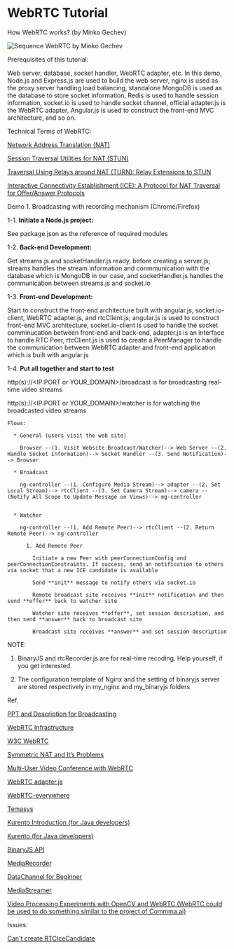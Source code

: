 # WebRTC Tutorial

How WebRTC works? (by Minko Gechev)

![Sequence WebRTC by Minko Gechev](http://blog.mgechev.com/images/yeoman-angular-webrtc/sequence-webrtc.png)

Prerequisites of this tutorial:
  
  Web server, database, socket handler, WebRTC adapter, etc. In this demo, Node.js and Express.js are used to build the web server, nginx is used as the proxy server handling load balancing, standalone MongoDB is used as the database to store socket information, Redis is used to handle session information, socket.io is used to handle socket channel, official adapter.js is the WebRTC adapter, Angular.js is used to construct the front-end MVC architecture, and so on.

Technical Terms of WebRTC:

  [Network Address Translation (NAT)](https://en.wikipedia.org/wiki/Network_address_translation)

  [Session Traversal Utilities for NAT (STUN)](https://tools.ietf.org/html/rfc5389)

  [Traversal Using Relays around NAT (TURN): Relay Extensions to STUN](https://tools.ietf.org/html/rfc5766)

  [Interactive Connectivity Establishment (ICE): A Protocol for NAT Traversal for Offer/Answer Protocols](https://tools.ietf.org/html/rfc5245)


Demo 1. Broadcasting with recording mechanism (Chrome/Firefox)

  1-1. **Initiate a Node.js project:**

  See package.json as the reference of required modules

  1-2. **Back-end Development:** 

  Get streams.js and socketHandler.js ready, before creating a server.js; streams handles the stream information and conmmunication with the database which is MongoDB in our case, and socketHandler.js handles the communication  between streams.js and socket.io

  1-3. **Front-end Development:**

  Start to construct the front-end architecture built with angular.js, socket.io-client, WebRTC adapter.js, and rtcClient.js; angular.js is used to construct front-end MVC architecture, socket.io-client is used to handle the socket comminucation between front-end and back-end, adapter.js is an interface to handle RTC Peer, rtcClient.js is used to create a PeerManager to handle the communication between WebRTC adapter and front-end application which is built with angular.js

  1-4. **Put all together and start to test**

  http(s)://\<IP:PORT or YOUR_DOMAIN\>/broadcast is for broadcasting real-time video streams

  http(s)://\<IP:PORT or YOUR_DOMAIN\>/watcher is for watching the broadcasted video streams

    Flows:
    
      * General (users visit the web site)

        Browser --(1. Visit Website Broadcast/Watcher)--> Web Server --(2. Handle Socket Information)--> Socket Handler --(3. Send Notification)--> Browser

      * Broadcast

        ng-controller --(1. Configure Media Stream)--> adapter --(2. Set Local Stream)--> rtcClient --(3. Set Camera Stream)--> camera --(Notify All Scope to Update Message on Views)--> mg-controller


      * Watcher

        ng-controller --(1. Add Remote Peer)--> rtcClient --(2. Return Remote Peer)--> ng-controller

          1. Add Remote Peer

            Initiate a new Peer with peerConnectionConfig and peerConnectionConstraints. If success, send an notification to others via socket that a new ICE candidate is available

            Send **init** message to notify others via socket.io

            Remote broadcast site receives **init** notification and then send **offer** back to watcher site

            Watcher site receives **offer**, set session description, and then send **answer** back to broadcast site

            Broadcast site receives **answer** and set session description


NOTE:

  1. BinaryJS and rtcRecorder.js are for real-time recoding. Help yourself, if you get interested.

  2. The configuration template of Nginx and the setting of binaryjs server are stored respectively in my_nginx and my_binaryjs folders

Ref.

[PPT and Description for Broadcasting](https://drive.google.com/open?id=0BzeAAvM5Ha9sclY5SzJjTGMwQkk)

[WebRTC Infrastructure](http://www.html5rocks.com/en/tutorials/webrtc/infrastructure/)

[W3C WebRTC](https://w3c.github.io/webrtc-pc/)

[Symmetric NAT and It’s Problems](http://www.think-like-a-computer.com/2011/09/19/symmetric-nat/)

[Multi-User Video Conference with WebRTC](http://blog.mgechev.com/2014/12/26/multi-user-video-conference-webrtc-angularjs-yeoman/)

[WebRTC adapter.js](https://github.com/sarandogou/webrtc/blob/master/samples/web/js/adapter.js)

[WebRTC-everywhere](https://github.com/sarandogou/webrtc-everywhere)

[Temasys](https://temasys.atlassian.net/wiki/display/TWPP/How+to+integrate+the+Temasys+WebRTC+Plugin+into+your+website)

[Kurento Introduction (for Java developers)](https://webrtchacks.com/kurento/)

[Kurento (for Java developers)](https://www.kurento.org/)

[BinaryJS API](https://github.com/binaryjs/binaryjs/blob/master/doc/api.md)

[MediaRecorder](https://developer.mozilla.org/en-US/docs/Web/API/MediaRecorder)

[DataChannel for Beginner](https://www.webrtc-experiment.com/docs/rtc-datachannel-for-beginners.html)

[MediaStreamer](https://github.com/muaz-khan/WebRTC-Experiment/blob/master/Pre-recorded-Media-Streaming/MediaStreamer.js)

[Video Processing Experiments with OpenCV and WebRTC (WebRTC could be used to do something similar to the project of Commma.ai)](https://github.com/concord-consortium/video-processing-experiments)

Issues:

[Can't create RTCIceCandidate](https://github.com/sarandogou/webrtc-everywhere/issues/43)

